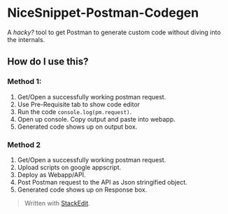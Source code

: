 # NiceSnippet-Postman-Codegen

A *hacky?* tool to get Postman to generate custom code without diving into the internals.

## How do I use this?
### Method 1:
1. Get/Open a successfully working postman request.
2. Use Pre-Requisite tab to show code editor
3. Run the code `console.log(pm.request)`.
4. Open up console. Copy output and paste into webapp.
5. Generated code shows up on output box.


### Method 2
1. Get/Open a successfully working postman request.
2. Upload scripts on google appscript.
3. Deploy as Webapp/API.
4. Post Postman request to the API as Json stringified object.
5. Generated code shows up on Response box.


> Written with [StackEdit](https://stackedit.io/).
